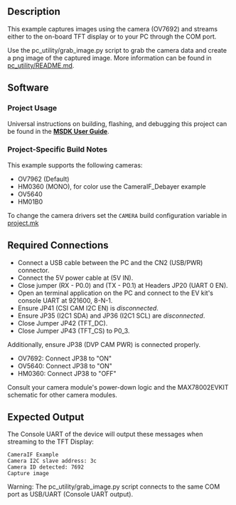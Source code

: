 ## Description

This example captures images using the camera (OV7692) and streams either to the on-board TFT display or to your PC through the COM port.

Use the pc_utility/grab_image.py script to grab the camera data and create a png image of the captured image. More information can be found in [pc_utility/README.md](pc_utility/README.md).

## Software

### Project Usage

Universal instructions on building, flashing, and debugging this project can be found in the **[MSDK User Guide](https://analog-devices-msdk.github.io/msdk/USERGUIDE/)**.

### Project-Specific Build Notes

This example supports the following cameras:

* OV7962 (Default)
* HM0360 (MONO), for color use the CameraIF_Debayer example
* OV5640
* HM01B0

To change the camera drivers set the `CAMERA` build configuration variable in [project.mk](project.mk)

## Required Connections

-   Connect a USB cable between the PC and the CN2 (USB/PWR) connector.
-   Connect the 5V power cable at (5V IN).
-   Close jumper (RX - P0.0) and (TX - P0.1) at Headers JP20 (UART 0 EN).
-   Open an terminal application on the PC and connect to the EV kit's console UART at 921600, 8-N-1.
-   Ensure JP41 (CSI CAM I2C EN) is _disconnected_.
-   Ensure JP35 (I2C1 SDA) and JP36 (I2C1 SCL) are _disconnected_.
-   Close Jumper JP42 (TFT_DC).
-   Close Jumper JP43 (TFT_CS) to P0_3.

Additionally, ensure JP38 (DVP CAM PWR) is connected properly.
-   OV7692:  Connect JP38 to "ON"
-   OV5640:  Connect JP38 to "ON"
-   HM0360:  Connect JP38 to "OFF"

Consult your camera module's power-down logic and the MAX78002EVKIT schematic for other camera modules.  


## Expected Output

The Console UART of the device will output these messages when streaming to the TFT Display:

```
CameraIF Example
Camera I2C slave address: 3c
Camera ID detected: 7692
Capture image
```

Warning: The pc_utility/grab_image.py script connects to the same COM port as USB/UART (Console UART output).

